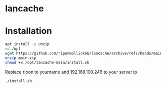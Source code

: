 # lancache

# Installation
```bash
apt install -y unzip
cd /opt
wget https://github.com/riponmollick66/lancache/archive/refs/heads/main.zip
unzip main.zip
chmod +x /opt/lancache-main/install.sh
```
Replace ripon to yourname and 192.168.100.246 to your server ip
```bash
./install.sh
```
